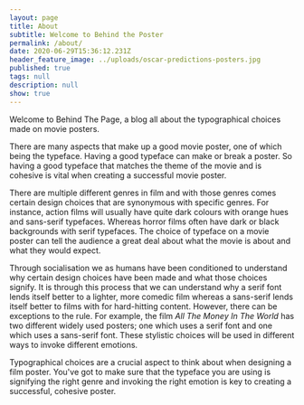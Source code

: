 ```yaml
---
layout: page
title: About
subtitle: Welcome to Behind the Poster
permalink: /about/
date: 2020-06-29T15:36:12.231Z
header_feature_image: ../uploads/oscar-predictions-posters.jpg
published: true
tags: null
description: null
show: true
---
```

Welcome to Behind The Page, a blog all about the typographical choices made on movie posters. 

There are many aspects that make up a good movie poster, one of which being the typeface. Having a good typeface can make or break a poster. So having a good typeface that matches the theme of the movie and is cohesive is vital when creating a successful movie poster.

There are multiple different genres in film and with those genres comes certain design choices that are synonymous with specific genres. For instance, action films will usually have quite dark colours with orange hues and sans-serif typefaces. Whereas horror films often have dark or black backgrounds with serif typefaces. The choice of typeface on a movie poster can tell the audience a great deal about what the movie is about and what they would expect.

Through socialisation we as humans have been conditioned to understand why certain design choices have been made and what those choices signify. It is through this process that we can understand why a serif font lends itself better to a lighter, more comedic film whereas a sans-serif lends itself better to films with for hard-hitting content. However, there can be exceptions to the rule. For example, the film *All The Money In The World* has two different widely used posters; one which uses a serif font and one which uses a sans-serif font. These stylistic choices will be used in different ways to invoke different emotions.

Typographical choices are a crucial aspect to think about when designing a film poster. You've got to make sure that the typeface you are using is signifying the right genre and invoking the right emotion is key to creating a successful, cohesive poster.